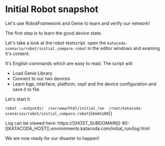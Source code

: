 # Initial Robot snapshot

Let's use RobotFramework and Genie to learn and verify our network!

The first step is to learn the good device state.

Let's take a look at the robot testscript. open the
`katacoda-scenario/robot/initial_compare.robot` in the editor windows and
examing it's content.

It's English commands which are easy to read. The script will:

* Load Genie Library
* Connect to our two devices
* Learn bgp, interface, platform, ospf and the device configuration and save it to file.

Let's start it

`robot --outputdir  /var/www/html/initial_run  /root/katacoda-scenarios/robot/initial_compare.robot`{{execute}}

Log can be viewed here: https://[[HOST_SUBDOMAIN]]-80-[[KATACODA_HOST]].environments.katacoda.com/initial_run/log.html

We are now ready for our disaster to happen!

